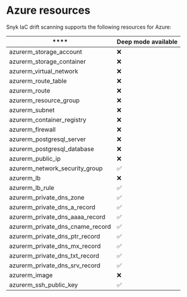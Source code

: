 # Azure resources

Snyk IaC drift scanning supports the following resources for Azure:

| ****                                 | **Deep mode available** |
| ------------------------------------ | ----------------------- |
| azurerm\_storage\_account            | ❌                       |
| azurerm\_storage\_container          | ❌                       |
| azurerm\_virtual\_network            | ❌                       |
| azurerm\_route\_table                | ❌                       |
| azurerm\_route                       | ❌                       |
| azurerm\_resource\_group             | ❌                       |
| azurerm\_subnet                      | ❌                       |
| azurerm\_container\_registry         | ❌                       |
| azurerm\_firewall                    | ❌                       |
| azurerm\_postgresql\_server          | ❌                       |
| azurerm\_postgresql\_database        | ❌                       |
| azurerm\_public\_ip                  | ❌                       |
| azurerm\_network\_security\_group    | ✅                       |
| azurerm\_lb                          | ❌                       |
| azurerm\_lb\_rule                    | ✅                       |
| azurerm\_private\_dns\_zone          | ✅                       |
| azurerm\_private\_dns\_a\_record     | ✅                       |
| azurerm\_private\_dns\_aaaa\_record  | ✅                       |
| azurerm\_private\_dns\_cname\_record | ✅                       |
| azurerm\_private\_dns\_ptr\_record   | ✅                       |
| azurerm\_private\_dns\_mx\_record    | ✅                       |
| azurerm\_private\_dns\_txt\_record   | ✅                       |
| azurerm\_private\_dns\_srv\_record   | ✅                       |
| azurerm\_image                       | ❌                       |
| azurerm\_ssh\_public\_key            | ✅                       |
